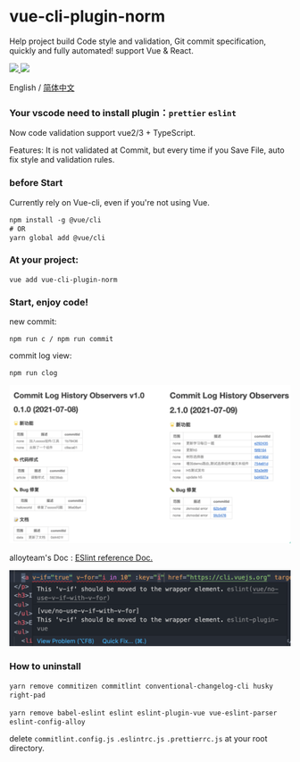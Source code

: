 # vue-cli-plugin-norm

Help project build Code style and validation, Git commit specification, quickly and fully automated! support Vue & React.

  <a href="https://www.npmjs.org/package/vue-cli-plugin-norm">
    <img src="https://img.shields.io/npm/v/vue-cli-plugin-norm.svg">
  </a>

  <a href="https://npmcharts.com/compare/vue-cli-plugin-norm?minimal=true">
    <img src="http://img.shields.io/npm/dm/vue-cli-plugin-norm.svg">
  </a>

English / [简体中文](./README.zh-CN.md)

### Your vscode need to install plugin：`prettier` `eslint`

Now code validation support vue2/3 + TypeScript.

Features: It is not validated at Commit, but every time if you Save File, auto fix style and validation rules.

### before Start

Currently rely on Vue-cli, even if you're not using Vue.

```
npm install -g @vue/cli
# OR
yarn global add @vue/cli
```

### At your project:

```
vue add vue-cli-plugin-norm
```

### Start, enjoy code!

new commit:

```
npm run c / npm run commit
```

commit log view:

```
npm run clog
```

![](./images/docs.png)

alloyteam's Doc : [ESlint reference Doc.](https://alloyteam.github.io/eslint-config-alloy/?hideOff=1)

![](./images/v.png)

### How to uninstall

```
yarn remove commitizen commitlint conventional-changelog-cli husky right-pad

yarn remove babel-eslint eslint eslint-plugin-vue vue-eslint-parser eslint-config-alloy
```

delete `commitlint.config.js` `.eslintrc.js` `.prettierrc.js` at your root directory.
